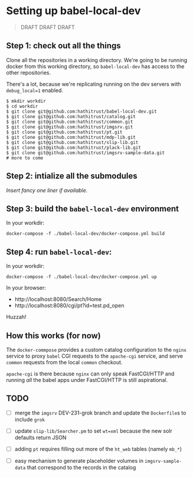 # Setting up babel-local-dev

> DRAFT DRAFT DRAFT

## Step 1: check out all the things

Clone all the repositories in a working directory.
We're going to be running docker from this working directory,
so `babel-local-dev` has access to the other repositories.

There's a lot, because we're replicating running on the 
dev servers with `debug_local=1` enabled.

```
$ mkdir workdir
$ cd workdir
$ git clone git@github.com:hathitrust/babel-local-dev.git
$ git clone git@github.com:hathitrust/catalog.git
$ git clone git@github.com:hathitrust/common.git
$ git clone git@github.com:hathitrust/imgsrv.git
$ git clone git@github.com:hathitrust/pt.git
$ git clone git@github.com:hathitrust/mdp-lib.git
$ git clone git@github.com:hathitrust/slip-lib.git
$ git clone git@github.com:hathitrust/plack-lib.git
$ git clone git@github.com:hathitrust/imgsrv-sample-data.git
# more to come
```

## Step 2: intialize all the submodules

*Insert fancy one liner if available.*

## Step 3: build the `babel-local-dev` environment

In your workdir:

```
docker-compose -f ./babel-local-dev/docker-compose.yml build
```

## Step 4: run `babel-local-dev`:

In your workdir:

```
docker-compose -f ./babel-local-dev/docker-compose.yml up
```

In your browser:

* http://localhost:8080/Search/Home
* http://localhost:8080/cgi/pt?id=test.pd_open

Huzzah!

## How this works (for now)

The `docker-commpose` provides a custom catalog configuration to the `nginx` service to 
proxy `babel` CGI requests to the `apache-cgi` service, and serve `common` requests from 
the local `common` checkout.

`apache-cgi` is there because `nginx` can only speak FastCGI/HTTP and running *all* the babel
apps under FastCGI/HTTP is still aspirational.

## TODO

- [ ] merge the `imgsrv` DEV-231-grok branch and update the `Dockerfile`s to include `grok`
- [ ] update `slip-lib/Searcher.pm` to set `wt=xml` because the new solr defaults return JSON
- [ ] adding `pt` requires filling out more of the `ht_web` tables (namely `mb_*`)
- [ ] easy mechanism to generate placeholder volumes in `imgsrv-sample-data` that correspond to the records in the catalog

